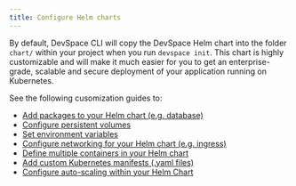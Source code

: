```yaml
---
title: Configure Helm charts
---
```


By default, DevSpace CLI will copy the DevSpace Helm chart into the folder `chart/` within your project when you run `devspace init`. This chart is highly customizable and will make it much easier for you to get an enterprise-grade, scalable and secure deployment of your application running on Kubernetes.

See the following cusomization guides to:
- [Add packages to your Helm chart (e.g. database)](/docs/chart/packages)
- [Configure persistent volumes](/docs/chart/persistent-volumes)
- [Set environment variables](/docs/chart/environment-variables)
- [Configure networking for your Helm chart (e.g. ingress)](/docs/chart/networking)
- [Define multiple containers in your Helm chart](/docs/chart/containers)
- [Add custom Kubernetes manifests (.yaml files)](/docs/chart/custom-manifests)
- [Configure auto-scaling within your Helm Chart](/docs/chart/scaling)
